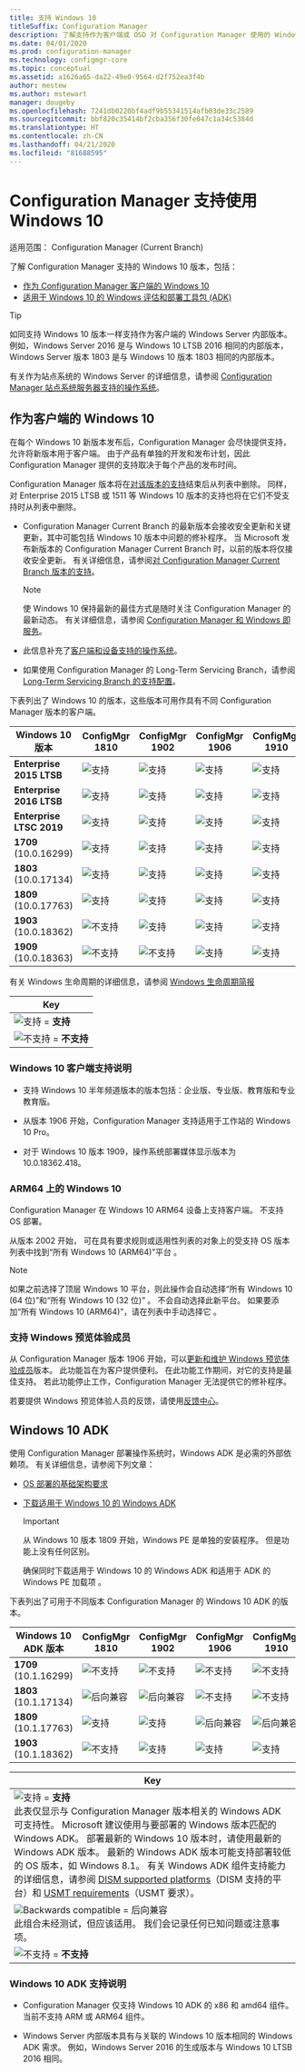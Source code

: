 ```yaml
---
title: 支持 Windows 10
titleSuffix: Configuration Manager
description: 了解支持作为客户端或 OSD 对 Configuration Manager 使用的 Windows 10 版本
ms.date: 04/01/2020
ms.prod: configuration-manager
ms.technology: configmgr-core
ms.topic: conceptual
ms.assetid: a1626a65-da22-49e0-9564-d2f752ea3f4b
author: mestew
ms.author: mstewart
manager: dougeby
ms.openlocfilehash: 7241db0220bf4adf9b55341514afb03de33c2589
ms.sourcegitcommit: bbf820c35414bf2cba356f30fe047c1a34c5384d
ms.translationtype: HT
ms.contentlocale: zh-CN
ms.lasthandoff: 04/21/2020
ms.locfileid: "81688595"
---
```

# <a name="support-for-windows-10-in-configuration-manager"></a>Configuration Manager 支持使用 Windows 10  

适用范围：  Configuration Manager (Current Branch)

了解 Configuration Manager 支持的 Windows 10 版本，包括：

- [作为 Configuration Manager 客户端的 Windows 10](#windows-10-as-a-client)
- [适用于 Windows 10 的 Windows 评估和部署工具包 (ADK)](#windows-10-adk)

> [!Tip]
> 如同支持 Windows 10 版本一样支持作为客户端的 Windows Server 内部版本。 例如，Windows Server 2016 是与 Windows 10 LTSB 2016 相同的内部版本，Windows Server 版本 1803 是与 Windows 10 版本 1803 相同的内部版本。
>
> 有关作为站点系统的 Windows Server 的详细信息，请参阅 [Configuration Manager 站点系统服务器支持的操作系统](supported-operating-systems-for-site-system-servers.md#bkmk_core)。

## <a name="windows-10-as-a-client"></a>作为客户端的 Windows 10

在每个 Windows 10 新版本发布后，Configuration Manager 会尽快提供支持，允许将新版本用于客户端。 由于产品有单独的开发和发布计划，因此 Configuration Manager 提供的支持取决于每个产品的发布时间。

Configuration Manager 版本将在[对该版本的支持](../../servers/manage/current-branch-versions-supported.md)结束后从列表中删除。 同样，对 Enterprise 2015 LTSB 或 1511 等 Windows 10 版本的支持也将在它们不受支持时从列表中删除。

- Configuration Manager Current Branch 的最新版本会接收安全更新和关键更新，其中可能包括 Windows 10 版本中问题的修补程序。 当 Microsoft 发布新版本的 Configuration Manager Current Branch 时，以前的版本将仅接收安全更新。 有关详细信息，请参阅[对 Configuration Manager Current Branch 版本的支持](../../servers/manage/current-branch-versions-supported.md)。  

    > [!Note]  
    > 使 Windows 10 保持最新的最佳方式是随时关注 Configuration Manager 的最新动态。 有关详细信息，请参阅 [Configuration Manager 和 Windows 即服务](../../understand/configuration-manager-and-windows-as-service.md)。  

- 此信息补充了[客户端和设备支持的操作系统](supported-operating-systems-for-clients-and-devices.md)。  

- 如果使用 Configuration Manager 的 Long-Term Servicing Branch，请参阅 [Long-Term Servicing Branch 的支持配置](../../understand/supported-configurations-for-ltsb.md)。  

下表列出了 Windows 10 的版本，这些版本可用作具有不同 Configuration Manager 版本的客户端。

| Windows 10 版本 | ConfigMgr 1810 | ConfigMgr 1902 | ConfigMgr 1906 | ConfigMgr 1910 | ConfigMgr 2002 |
|---------------------|-----|-----|-----|-----|-----|
| **Enterprise 2015 LTSB** <!--10/14/2025-->   | ![支持](media/green_check.png) | ![支持](media/green_check.png) | ![支持](media/green_check.png) | ![支持](media/green_check.png) | ![支持](media/green_check.png) |
| **Enterprise 2016 LTSB** <!--10/13/2026-->   | ![支持](media/green_check.png) | ![支持](media/green_check.png) | ![支持](media/green_check.png) | ![支持](media/green_check.png) | ![支持](media/green_check.png) |
| **Enterprise LTSC 2019** <!--01/09/2029-->   | ![支持](media/green_check.png) | ![支持](media/green_check.png) | ![支持](media/green_check.png) | ![支持](media/green_check.png) | ![支持](media/green_check.png) |
| **1709**<br>(10.0.16299)   <!--04/14/2020-->   | ![支持](media/green_check.png) | ![支持](media/green_check.png) | ![支持](media/green_check.png) | ![支持](media/green_check.png) | ![支持](media/green_check.png) |
| **1803**<br>(10.0.17134)   <!--11/10/2020-->   | ![支持](media/green_check.png) | ![支持](media/green_check.png) | ![支持](media/green_check.png) | ![支持](media/green_check.png) | ![支持](media/green_check.png) |
| **1809**<br>(10.0.17763)   <!--05/11/2021-->   | ![支持](media/green_check.png) | ![支持](media/green_check.png) | ![支持](media/green_check.png) | ![支持](media/green_check.png) | ![支持](media/green_check.png) |
| **1903**<br>(10.0.18362)   <!--12/08/2020-->   | ![不支持](media/Red_X.png) | ![支持](media/green_check.png) | ![支持](media/green_check.png) | ![支持](media/green_check.png) | ![支持](media/green_check.png) |
| **1909**<br>(10.0.18363)   <!--05/11/2021-->   | ![不支持](media/Red_X.png) | ![不支持](media/Red_X.png) | ![支持](media/green_check.png) | ![支持](media/green_check.png) | ![支持](media/green_check.png) |

<!-- lifecycle reference: https://support.microsoft.com/help/13853/windows-lifecycle-fact-sheet -->

有关 Windows 生命周期的详细信息，请参阅 [Windows 生命周期简报](https://support.microsoft.com/help/13853/windows-lifecycle-fact-sheet)

| Key |
|--|
| ![支持](media/green_check.png) = **支持**  |
| ![不支持](media/Red_X.png) = **不支持** |

### <a name="windows-10-client-support-notes"></a><a name="bkmk_win10-notes"></a> Windows 10 客户端支持说明

- 支持 Windows 10 半年频道版本的版本包括：企业版、专业版、教育版和专业教育版。  

- 从版本 1906 开始，Configuration Manager 支持适用于工作站的 Windows 10 Pro。

- 对于 Windows 10 版本 1909，操作系统部署媒体显示版本为 10.0.18362.418。

### <a name="windows-10-on-arm64"></a><a name="bkmk_arm64"></a> ARM64 上的 Windows 10

Configuration Manager 在 Windows 10 ARM64 设备上支持客户端。 不支持 OS 部署。<!-- 1353704 -->

从版本 2002 开始，<!--5954175--> 可在具有要求规则或适用性列表的对象上的受支持 OS 版本列表中找到“所有 Windows 10 (ARM64)”平台  。

> [!NOTE]
> 如果之前选择了顶层 Windows 10 平台，则此操作会自动选择“所有 Windows 10 (64 位)”和“所有 Windows 10 (32 位)”    。 不会自动选择此新平台。 如果要添加“所有 Windows 10 (ARM64)”，请在列表中手动选择它  。

### <a name="support-for-windows-insider"></a><a name="bkmk_WIfB-support"></a> 支持 Windows 预览体验成员

从 Configuration Manager 版本 1906 开始，可以[更新和维护 Windows 预览体验成员](../../../sum/get-started/configure-classifications-and-products.md#bkmk_WIfB)版本。 此功能旨在为客户提供便利。 在此功能工作期间，对它的支持是最佳支持。 若此功能停止工作，Configuration Manager 无法提供它的修补程序。  

若要提供 Windows 预览体验人员的反馈，请使用[反馈中心](https://docs.microsoft.com/windows-insider/at-work-pro/wip-4-biz-feedback)。

## <a name="windows-10-adk"></a>Windows 10 ADK

使用 Configuration Manager 部署操作系统时，Windows ADK 是必需的外部依赖项。 有关详细信息，请参阅下列文章：

- [OS 部署的基础架构要求](../../../osd/plan-design/infrastructure-requirements-for-operating-system-deployment.md#windows-adk-for-windows-10)

- [下载适用于 Windows 10 的 Windows ADK](https://docs.microsoft.com/windows-hardware/get-started/adk-install)

    > [!IMPORTANT]
    > 从 Windows 10 版本 1809 开始，Windows PE 是单独的安装程序。 但是功能上没有任何区别。
    >
    > 确保同时下载适用于 Windows 10 的 Windows ADK  和适用于 ADK 的 Windows PE 加载项  。

下表列出了可用于不同版本 Configuration Manager 的 Windows 10 ADK 的版本。

| Windows 10 ADK 版本  | ConfigMgr 1810 | ConfigMgr 1902 | ConfigMgr 1906 | ConfigMgr 1910 | ConfigMgr 2002 |
|--------------------|-----|-----|-----|-----|-----|
| **1709**<br>(10.1.16299) | ![不支持](media/Red_X.png)   | ![不支持](media/Red_X.png) | ![不支持](media/Red_X.png) | ![不支持](media/Red_X.png) | ![不支持](media/Red_X.png) |
| **1803**<br>(10.1.17134) | ![后向兼容](media/blue_compat.png) | ![后向兼容](media/blue_compat.png) | ![不支持](media/Red_X.png) | ![不支持](media/Red_X.png) | ![不支持](media/Red_X.png) |
| **1809**<br>(10.1.17763) | ![支持](media/green_check.png) | ![支持](media/green_check.png) | ![后向兼容](media/blue_compat.png) | ![后向兼容](media/blue_compat.png) | ![不支持](media/Red_X.png) |
| **1903**<br>(10.1.18362) | ![不支持](media/Red_X.png) | ![支持](media/green_check.png) | ![支持](media/green_check.png) | ![支持](media/green_check.png) | ![支持](media/green_check.png) |

|Key|
|--|
| ![支持](media/green_check.png) = **支持** <br/> 此表仅显示与 Configuration Manager 版本相关的 Windows ADK 可支持性。 Microsoft 建议使用与要部署的 Windows 版本匹配的 Windows ADK。 部署最新的 Windows 10 版本时，请使用最新的 Windows ADK 版本。 最新的 Windows ADK 版本可能支持部署较低的 OS 版本，如 Windows 8.1。<!-- SCCMDocs issue 1229 --> 有关 Windows ADK 组件支持能力的详细信息，请参阅 [DISM supported platforms](https://docs.microsoft.com/windows-hardware/manufacture/desktop/dism-supported-platforms)（DISM 支持的平台）和 [USMT requirements](https://docs.microsoft.com/windows/deployment/usmt/usmt-requirements#bkmk-1)（USMT 要求）。 |
| ![Backwards compatible](media/blue_compat.png)  = 后向兼容  <br/> 此组合未经测试，但应该适用。 我们会记录任何已知问题或注意事项。 |
| ![不支持](media/Red_X.png) = **不支持** |

### <a name="windows-10-adk-support-notes"></a><a name="bkmk_adk-notes"></a> Windows 10 ADK 支持说明

- Configuration Manager 仅支持 Windows 10 ADK 的 x86 和 amd64 组件。 当前不支持 ARM 或 ARM64 组件。

- Windows Server 内部版本具有与关联的 Windows 10 版本相同的 Windows ADK 需求。 例如，Windows Server 2016 的生成版本与 Windows 10 LTSB 2016 相同。
